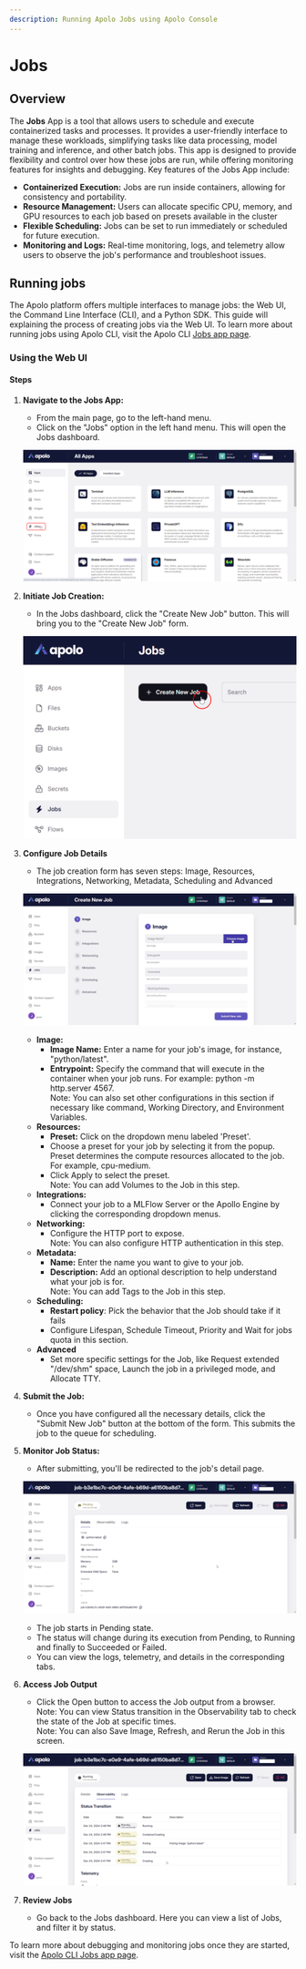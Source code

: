```yaml
---
description: Running Apolo Jobs using Apolo Console
---
```


# Jobs

## Overview

The **Jobs** App is a tool that allows users to schedule and execute containerized tasks and processes. It provides a user-friendly interface to manage these workloads, simplifying tasks like data processing, model training and inference, and other batch jobs. This app is designed to provide flexibility and control over how these jobs are run, while offering monitoring features for insights and debugging. Key features of the Jobs App include:

* **Containerized Execution:** Jobs are run inside containers, allowing for consistency and portability.
* **Resource Management:** Users can allocate specific CPU, memory, and GPU resources to each job based on presets available in the cluster&#x20;
* **Flexible Scheduling:** Jobs can be set to run immediately or scheduled for future execution.
* **Monitoring and Logs:** Real-time monitoring, logs, and telemetry allow users to observe the job's performance and troubleshoot issues.

## Running jobs

The Apolo platform offers multiple interfaces to manage jobs: the Web UI, the Command Line Interface (CLI), and a Python SDK. This guide will explaining the process of creating jobs via the Web UI. To learn more about running jobs using Apolo CLI, visit the Apolo CLI [Jobs app page](../../../../../../cli/apps/jobs.md).

### Using the Web UI

#### Steps

1.  **Navigate to the Jobs App:**

    * From the main page, go to the left-hand menu.
    * Click on the "Jobs" option in the left hand menu. This will open the Jobs dashboard.

    ![](../../../../../../.gitbook/assets/jobs-1.png)
2.  **Initiate Job Creation:**

    * In the Jobs dashboard, click the "Create New Job" button. This will bring you to the "Create New Job" form.

    ![](../../../../../../.gitbook/assets/jobs-2-cropped.png)
3.  **Configure Job Details**

    * The job creation form has seven steps: Image, Resources, Integrations, Networking, Metadata, Scheduling and Advanced

    ![](../../../../../../.gitbook/assets/jobs-3.png)

    * **Image:**
      * **Image Name:** Enter a name for your job's image, for instance, "python/latest".
      * **Entrypoint:** Specify the command that will execute in the container when your job runs. For example: python -m http.server 4567.\
        Note: You can also set other configurations in this section if necessary like command, Working Directory, and Environment Variables.
    * **Resources:**
      * **Preset:** Click on the dropdown menu labeled 'Preset'.
      * Choose a preset for your job by selecting it from the popup. Preset determines the compute resources allocated to the job. For example, cpu-medium.
      * Click Apply to select the preset.\
        Note: You can add Volumes to the Job in this step.
    * **Integrations:**
      * Connect your job to a MLFlow Server or the Apollo Engine by clicking the corresponding dropdown menus.
    * **Networking:**
      * Configure the HTTP port to expose.\
        Note: You can also configure HTTP authentication in this step.
    * **Metadata:**
      * **Name:** Enter the name you want to give to your job.
      * **Description:** Add an optional description to help understand what your job is for.\
        Note: You can add Tags to the Job in this step.
    * **Scheduling:**
      * **Restart policy**: Pick the behavior that the Job should take if it fails
      * Configure Lifespan, Schedule Timeout, Priority and Wait for jobs quota in this section.
    * **Advanced**
      * Set more specific settings for the Job, like Request extended "/dev/shm" space, Launch the job in a privileged mode, and Allocate TTY.
4. **Submit the Job:**
   * Once you have configured all the necessary details, click the "Submit New Job" button at the bottom of the form. This submits the job to the queue for scheduling.
5.  **Monitor Job Status:**

    * After submitting, you'll be redirected to the job's detail page.

    ![](../../../../../../.gitbook/assets/jobs-4.png)

    * The job starts in Pending state.
    * The status will change during its execution from Pending, to Running and finally to Succeeded or Failed.
    * You can view the logs, telemetry, and details in the corresponding tabs.
6.  **Access Job Output**

    * Click the Open button to access the Job output from a browser.\
      Note: You can view Status transition in the Observability tab to check the state of the Job at specific times.\
      Note: You can also Save Image, Refresh, and Rerun the Job in this screen.

    ![](../../../../../../.gitbook/assets/jobs-5.png)
7. **Review Jobs**
   * Go back to the Jobs dashboard. Here you can view a list of Jobs, and filter it by status.

To learn more about debugging and monitoring jobs once they are started, visit the [Apolo CLI Jobs app page](../../../../../../cli/apps/jobs.md#debugging-jobs).
